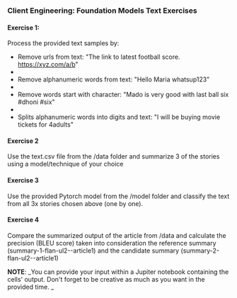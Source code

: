 ### Client Engineering: Foundation Models Text Exercises

#### Exercise 1:

Process the provided text samples by:
- Remove urls from text: "The link to latest football score. https://xyz.com/a/b"
- 
- Remove alphanumeric words from text: "Hello Maria whatsup123"
- 
- Remove words start with character: "Mado is very good with last ball six #dhoni #six"
- 
- Splits alphanumeric words into digits and text: "I will be buying movie tickets for 4adults"

#### Exercise 2
Use the text.csv file from the /data folder and summarize 3 of the stories using a model/technique of your choice 

#### Exercise 3
Use the provided Pytorch model from the /model folder and classify the text from all 3x stories chosen above (one by one).

#### Exercise 4
Compare the summarized output of the article from /data and calculate the precision (BLEU score) taken into consideration the reference summary (summary-1-flan-ul2--article1) and the candidate summary (summary-2-flan-ul2--article1)

**NOTE**:
_You can provide your input within a Jupiter notebook containing the cells' output. Don't forget to be creative as much as you want in the provided time.  _
